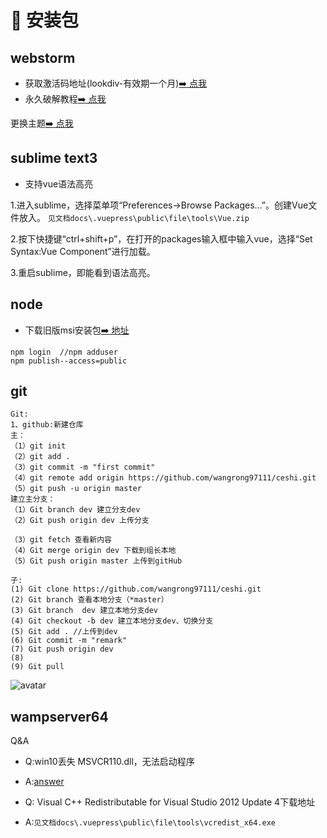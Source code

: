 # :green_heart: 安装包

## webstorm

- 获取激活码地址(lookdiv-有效期一个月)[:arrow_right: 点我](http://www.lookdiv.com/)
- 永久破解教程[:arrow_right: 点我](https://shimo.im/docs/kRwwrVQPt9rKXvPg/read)

更换主题[:arrow_right: 点我](http://www.themesmap.com/)

## sublime text3

- 支持vue语法高亮

1.进入sublime，选择菜单项“Preferences->Browse Packages...”。创建Vue文件放入。
`见文档docs\.vuepress\public\file\tools\Vue.zip`

2.按下快捷键“ctrl+shift+p”，在打开的packages输入框中输入vue，选择“Set Syntax:Vue Component”进行加载。

3.重启sublime，即能看到语法高亮。

## node

- 下载旧版msi安装包[:arrow_right: 地址](https://nodejs.org/dist/v12.16.2/node-v12.16.2-x64.msi)

```vue
npm login  //npm adduser
npm publish--access=public
```

## git

```
Git:
1、github:新建仓库  
主：
（1）git init
（2）git add .
（3）git commit -m "first commit"
（4）git remote add origin https://github.com/wangrong97111/ceshi.git
（5）git push -u origin master
建立主分支：
（1）Git branch dev 建立分支dev
（2）Git push origin dev 上传分支

（3）git fetch 查看新内容
（4）Git merge origin dev 下载到组长本地
（5）Git push origin master 上传到gitHub

子:
(1) Git clone https://github.com/wangrong97111/ceshi.git
(2) Git branch 查看本地分支（*master）
(3) Git branch  dev 建立本地分支dev
(4) Git checkout -b dev 建立本地分支dev、切换分支
(5) Git add . //上传到dev
(6) Git commit -m "remark"
(7) Git push origin dev
(8)
(9) Git pull
```

![avatar](/public/file/tools/git.png)

## wampserver64

Q&A

- Q:win10丢失 MSVCR110.dll，无法启动程序
- A:[answer](https://answers.microsoft.com/zh-hans/windows/forum/windows_10-files-winpc/win10%E4%B8%A2%E5%A4%B1/0adddcd1-5679-4ceb-accf-4acd42ae3ae6)

- Q: Visual C++ Redistributable for Visual Studio 2012 Update 4下载地址
- A:`见文档docs\.vuepress\public\file\tools\vcredist_x64.exe`